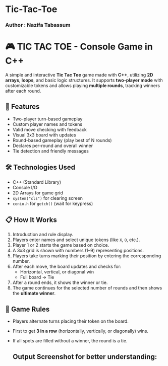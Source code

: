# Tic-Tac-Toe
### Author : Nazifa Tabassum
# 🎮 TIC TAC TOE - Console Game in C++

A simple and interactive **Tic Tac Toe** game made with **C++**, utilizing **2D arrays**, **loops**, and basic logic structures. It supports **two-player mode** with customizable tokens and allows playing **multiple rounds**, tracking winners after each round.

## 🧠 Features

- Two-player turn-based gameplay
- Custom player names and tokens
- Valid move checking with feedback
- Visual 3x3 board with updates
- Round-based gameplay (play best of N rounds)
- Declares per-round and overall winner
- Tie detection and friendly messages

## 🛠 Technologies Used

- C++ (Standard Library)
- Console I/O
- 2D Arrays for game grid
- `system("cls")` for clearing screen
- `conio.h` for `getch()` (wait for keypress)

## 📋 How It Works

1. Introduction and rule display.
2. Players enter names and select unique tokens (like `X`, `O`, etc.).
3. Player 1 or 2 starts the game based on choice.
4. A 3x3 grid is shown with numbers (1–9) representing positions.
5. Players take turns marking their position by entering the corresponding number.
6. After each move, the board updates and checks for:
   - Horizontal, vertical, or diagonal win
   - Full board → Tie
7. After a round ends, it shows the winner or tie.
8. The game continues for the selected number of rounds and then shows the **ultimate winner**.

## 🧩 Game Rules

- Players alternate turns placing their token on the board.
- First to get **3 in a row** (horizontally, vertically, or diagonally) wins.
- If all spots are filled without a winner, the round is a tie.

  ## Output Screenshot for better understanding:
  
